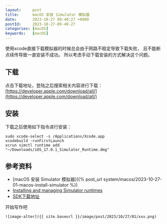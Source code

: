 ```yaml
---
layout:     post
title:      macOS 安装 Simulator 模拟器
date:       2023-10-27 09:40:27 +0800
postId:     2023-10-27-09-40-27
categories: [macOS]
keywords:   [macOS]
---
```


使用xcode直接下载模拟器的时候总会由于网路不稳定导致下载失败，
且不能断点续传导致一直安装不成功。
所以考虑手动下载安装的方式解决这个问题。

## 下载
点击下载地址，登陆之后搜索相关内容进行下载：
[https://developer.apple.com/download/all/](https://developer.apple.com/download/all/)

## 安装
下载之后使用如下指令进行安装：
```shell
sudo xcode-select -s /Applications/Xcode.app
xcodebuild -runFirstLaunch
xcrun simctl runtime add "~/Downloads/iOS_17.0.1_Simulator_Runtime.dmg"
```


## 参考资料
* [macOS 安装 Simulator 模拟器]({% post_url system/macos/2023-10-27-01-macos-install-simulator %})
* [Installing and managing Simulator runtimes](https://developer.apple.com/documentation/xcode/installing-additional-simulator-runtimes)
* [SDK下载地址](https://developer.apple.com/download/all/)

开始写作吧
```
![image-alter]({{ site.baseurl }}/image/post/2023/10/27/01/xxx.png)
```

